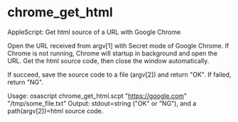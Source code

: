 # chrome_get_html
AppleScript: Get html source of a URL with Google Chrome

Open the URL received from argv[1] with Secret mode of Google Chrome.
If Chrome is not running, Chrome will startup in background and open the URL.
Get the html source code, then close the window automatically.

If succeed, save the source code to a file (argv[2]) and return "OK".
If failed, return "NG".

Usage: osascript chrome_get_html.scpt "https://google.com" "/tmp/some_file.txt"
Output: stdout=string ("OK" or "NG"), and a path(argv[2])=html source code.
